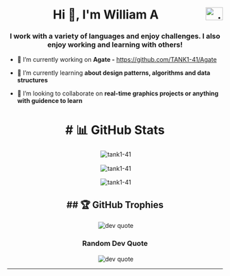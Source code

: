 <h1 align="center">Hi 👋, I'm William A 
  <a href="https://linkedin.com/in/william (braden) aey" target="blank"><img align="right" src="https://raw.githubusercontent.com/rahuldkjain/github-profile-readme-generator/master/src/images/icons/Social/linked-in-alt.svg" alt="william (braden) aey" height="30" width="40" /></a>
</h1>

<h3 align="center">I work with a variety of languages and enjoy challenges. I also enjoy working and learning with others! </h3>



- 🔭 I’m currently working on **Agate -** https://github.com/TANK1-41/Agate

- 🌱 I’m currently learning **about design patterns, algorithms and data structures**

- 👯 I’m looking to collaborate on **real-time graphics projects or anything with guidence to learn**
<h1 align="center"># 📊 GitHub Stats</h1>

<p align="center">&nbsp;<img align="center" src="https://github-readme-stats.vercel.app/api?username=TANK1-41&theme=blue-green&hide_border=false&include_all_commits=true&count_private=true" alt="tank1-41" /></p>

<p align="center">&nbsp;<img align="center" src="https://github-readme-streak-stats.herokuapp.com/?user=TANK1-41&theme=blue-green&hide_border=false" alt="tank1-41" /></p>
<p align="center">&nbsp;<img align="center" src="https://github-readme-stats.vercel.app/api/top-langs/?username=TANK1-41&theme=blue-green&hide_border=false&include_all_commits=true&count_private=true&layout=compact" alt="tank1-41" /></p>


<h2 align="center">## 🏆 GitHub Trophies</h2>
<p align="center">&nbsp;<img align="center" src="https://github-profile-trophy.vercel.app/?username=TANK1-41&theme=radical&no-frame=false&no-bg=true&margin-w=4" alt="dev quote" /></p>


<h3 align="center"> Random Dev Quote</h3>
<p align="center">&nbsp;<img align="center" src="https://quotes-github-readme.vercel.app/api?type=horizontal&theme=radical" alt="dev quote" /></p>


---




